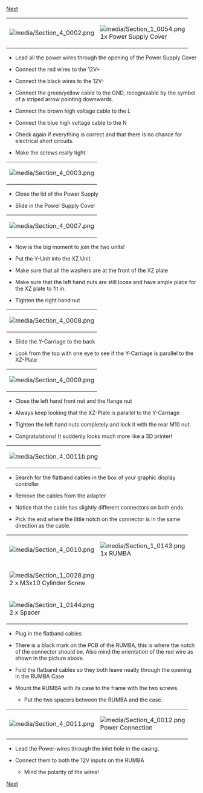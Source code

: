 [Next](https://github.com/laydrop/i3_Berlin/wiki/Section-4.2-Wiring-the-Z-Unit)

<table>
<colgroup>
<col width="50%" />
<col width="50%" />
</colgroup>
<tbody>
<tr class="odd">
<td align="left"><p><img src="media/Section_4_0002.png" alt="media/Section_4_0002.png" /></p></td>
<td align="left"><p><img src="media/Section_1_0054.png" alt="media/Section_1_0054.png" /><br />
 1x Power Supply Cover</p></td>
</tr>
</tbody>
</table>

-   Lead all the power wires through the opening of the Power Supply Cover

-   Connect the red wires to the 12V+

-   Connect the black wires to the 12V-

-   Connect the green/yellow cable to the GND, recognizable by the symbol of a striped arrow pointing downwards.

-   Connect the brown high voltage cable to the L

-   Connect the blue high voltage cable to the N

-   Check again if everything is correct and that there is no chance for electrical short circuits.

-   Make the screws really tight.

<table>
<colgroup>
<col width="100%" />
</colgroup>
<tbody>
<tr class="odd">
<td align="left"><p><img src="media/Section_4_0003.png" alt="media/Section_4_0003.png" /></p></td>
</tr>
</tbody>
</table>

-   Close the lid of the Power Supply

-   Slide in the Power Supply Cover

<table>
<colgroup>
<col width="100%" />
</colgroup>
<tbody>
<tr class="odd">
<td align="left"><p><img src="media/Section_4_0007.png" alt="media/Section_4_0007.png" /></p></td>
</tr>
</tbody>
</table>

-   Now is the big moment to join the two units!

-   Put the Y-Unit into the XZ Unit.

-   Make sure that all the washers are at the front of the XZ plate

-   Make sure that the left hand nuts are still loose and have ample place for the XZ plate to fit in.

-   Tighten the right hand nut

<table>
<colgroup>
<col width="100%" />
</colgroup>
<tbody>
<tr class="odd">
<td align="left"><p><img src="media/Section_4_0008.png" alt="media/Section_4_0008.png" /></p></td>
</tr>
</tbody>
</table>

-   Slide the Y-Carriage to the back

-   Look from the top with one eye to see if the Y-Carriage is parallel to the XZ-Plate

<table>
<colgroup>
<col width="100%" />
</colgroup>
<tbody>
<tr class="odd">
<td align="left"><p><img src="media/Section_4_0009.png" alt="media/Section_4_0009.png" /></p></td>
</tr>
</tbody>
</table>

-   Close the left hand front nut and the flange nut

-   Always keep looking that the XZ-Plate is parallel to the Y-Carriage

-   Tighten the left hand nuts completely and lock it with the rear M10 nut.

-   Congratulations! It suddenly looks much more like a 3D printer!

<table>
<colgroup>
<col width="100%" />
</colgroup>
<tbody>
<tr class="odd">
<td align="left"><p><img src="media/Section_4_0011b.png" alt="media/Section_4_0011b.png" /></p></td>
</tr>
</tbody>
</table>

-   Search for the flatband cables in the box of your graphic display controller

-   Remove the cables from the adapter

-   Notice that the cable has slightly different connectors on both ends

-   Pick the end where the little notch on the connector is in the same direction as the cable.

<table>
<colgroup>
<col width="50%" />
<col width="50%" />
</colgroup>
<tbody>
<tr class="odd">
<td align="left"><p><img src="media/Section_4_0010.png" alt="media/Section_4_0010.png" /></p></td>
<td align="left"><p><img src="media/Section_1_0143.png" alt="media/Section_1_0143.png" /><br />
 1x RUMBA</p></td>
</tr>
<tr class="even">
<td align="left"><p><img src="media/Section_1_0028.png" alt="media/Section_1_0028.png" /><br />
 2 x M3x10 Cylinder Screw</p></td>
</tr>
<tr class="odd">
<td align="left"><p><img src="media/Section_1_0144.png" alt="media/Section_1_0144.png" /><br />
 2 x Spacer</p></td>
</tr>
</tbody>
</table>

-   Plug in the flatband cables

-   There is a black mark on the PCB of the RUMBA, this is where the notch of the connector should be. Also mind the orientation of the red wire as shown in the picture above.

-   Fold the flatband cables so they both leave neatly through the opening in the RUMBA Case

-   Mount the RUMBA with its case to the frame with the two screws.

    -   Put the two spacers between the RUMBA and the case.

<table>
<colgroup>
<col width="50%" />
<col width="50%" />
</colgroup>
<tbody>
<tr class="odd">
<td align="left"><p><img src="media/Section_4_0011.png" alt="media/Section_4_0011.png" /></p></td>
<td align="left"><p><img src="media/Section_4_0012.png" alt="media/Section_4_0012.png" /><br />
 Power Connection</p></td>
</tr>
</tbody>
</table>

-   Lead the Power-wires through the inlet hole in the casing.

-   Connect them to both the 12V inputs on the RUMBA

    -   Mind the polarity of the wires!

[Next](https://github.com/laydrop/i3_Berlin/wiki/Section-4.2-Wiring-the-Z-Unit)
